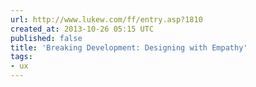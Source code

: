 ```yaml
---
url: http://www.lukew.com/ff/entry.asp?1810
created_at: 2013-10-26 05:15 UTC
published: false
title: 'Breaking Development: Designing with Empathy'
tags:
- ux
---
```



